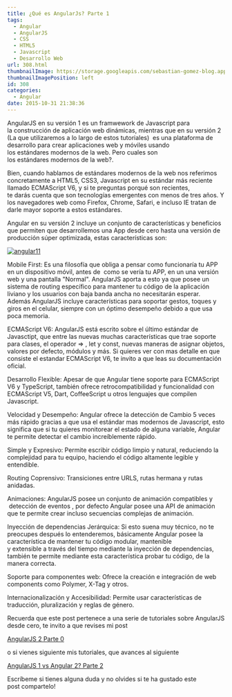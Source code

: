 ```yaml
---
title: ¿Qué es AngularJs? Parte 1
tags:
  - Angular
  - AngularJS
  - CSS
  - HTML5
  - Javascript
  - Desarrollo Web
url: 308.html
thumbnailImage: https://storage.googleapis.com/sebastian-gomez-blog.appspot.com/uploads/2015/11/a1.png
thumbnailImagePosition: left
id: 308
categories:
  - Angular
date: 2015-10-31 21:38:36
---
```


AngularJS en su versión 1 es un framwework de Javascript para la construcción de aplicación web dinámicas, mientras que en su versión 2 (La que utilizaremos a lo largo de estos tutoriales)  es una plataforma de desarrollo para crear aplicaciones web y móviles usando los estándares modernos de la web. Pero cuales son los estándares modernos de la web?. 
<!-- more --> Bien, cuando hablamos de estándares modernos de la web nos referimos concretamente a HTML5, CSS3, Javascript en su estándar más reciente llamado ECMAScript V6, y si te preguntas porqué son recientes, te darás cuenta que son tecnologías emergentes con menos de tres años. Y los navegadores web como Firefox, Chrome, Safari, e incluso IE tratan de darle mayor soporte a estos estándares.

Angular en su versión 2 incluye un conjunto de características y beneficios que permiten que desarrollemos una App desde cero hasta una versión de producción súper optimizada, estas características son:

[![angular11](https://storage.googleapis.com/sebastian-gomez-blog.appspot.com/uploads/2015/10/angular11.png)](https://storage.googleapis.com/sebastian-gomez-blog.appspot.com/uploads/2015/10/angular11.png)

Mobile First: Es una filosofía que obliga a pensar como funcionaría tu APP en un dispositivo móvil, antes de  como se vería tu APP, en un una versión web y una pantalla "Normal". AngularJS aporta a esto ya que posee un sistema de routing específico para mantener tu código de la aplicación liviano y los usuarios con baja banda ancha no necesitarán esperar. Además AngularJS incluye características para soportar gestos, toques y giros en el celular, siempre con un óptimo desempeño debido a que usa poca memoria.

ECMAScript V6: AngularJS está escrito sobre el último estándar de Javasctipt, que entre las nuevas muchas características que trae soporte para clases, el operador => , let y const, nuevas maneras de asignar objetos, valores por defecto, módulos y más. Si quieres ver con mas detalle en que consiste el estandar ECMAScript V6, te invito a que leas su documentación oficial.

Desarrollo Flexible: Apesar de que Angular tiene soporte para ECMAScript V6 y TypeScript, también ofrece retrocompatibilidad y funcionalidad con ECMAScript V5, Dart, CoffeeScript u otros lenguajes que compilen Javascript.

Velocidad y Desempeño: Angular ofrece la detección de Cambio 5 veces más rápido gracias a que usa el estándar mas modernos de Javascript, esto significa que si tu quieres monitorear el estado de alguna variable, Angular te permite detectar el cambio increíblemente rápido.

Simple y Expresivo: Permite escribir código limpio y natural, reduciendo la complejidad para tu equipo, haciendo el código altamente legible y entendible.

Routing Coprensivo: Transiciones entre URLS, rutas hermana y rutas anidadas.

Animaciones: AngularJS posee un conjunto de animación compatibles y  detección de eventos , por defecto Angular posee una API de animación que te permite crear incluso secuencias complejas de animación.

Inyección de dependencias Jerárquica: Si esto suena muy técnico, no te preocupes después lo entenderemos, básicamente Angular posee la característica de mantener tu código modular, mantenible y extensible a través del tiempo mediante la inyección de dependencias, también te permite mediante esta característica probar tu código, de la manera correcta.

Soporte para componentes web: Ofrece la creación e integración de web components como Polymer, X-Tag y otros.

Internacionalización y Accesibilidad: Permite usar características de traducción, pluralización y reglas de género.

Recuerda que este post pertenece a una serie de tutoriales sobre AngularJS desde cero, te invito a que revises mi post

[AngularJS 2 Parte 0](http://www.sebastian-gomez.com/desarrollo-web/introduccion-a-angularjs-parte-0/)

o si vienes siguiente mis tutoriales, que avances al siguiente

[AngularJS 1 vs Angular 2? Parte 2](http://www.sebastian-gomez.com/desarrollo-web/angular-1-vs-angular-2-parte-2/)

Escríbeme si tienes alguna duda y no olvides si te ha gustado este post compartelo!